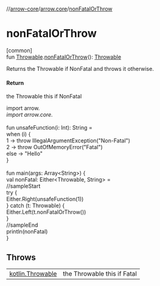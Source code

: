 //[arrow-core](../../index.md)/[arrow.core](index.md)/[nonFatalOrThrow](non-fatal-or-throw.md)

# nonFatalOrThrow

[common]\
fun [Throwable](https://kotlinlang.org/api/latest/jvm/stdlib/kotlin/-throwable/index.html).[nonFatalOrThrow](non-fatal-or-throw.md)(): [Throwable](https://kotlinlang.org/api/latest/jvm/stdlib/kotlin/-throwable/index.html)

Returns the Throwable if NonFatal and throws it otherwise.

#### Return

the Throwable this if NonFatal

import arrow.*\
import arrow.core.*\
\
fun unsafeFunction(i: Int): String =\
   when (i) {\
        1 -&gt; throw IllegalArgumentException("Non-Fatal")\
        2 -&gt; throw OutOfMemoryError("Fatal")\
        else -&gt; "Hello"\
   }\
\
fun main(args: Array&lt;String&gt;) {\
  val nonFatal: Either&lt;Throwable, String&gt; =\
  //sampleStart\
  try {\
     Either.Right(unsafeFunction(1))\
  } catch (t: Throwable) {\
      Either.Left(t.nonFatalOrThrow())\
  }\
  //sampleEnd\
  println(nonFatal)\
}<!--- KNIT example-nonfatalorthrow-01.kt -->

## Throws

| | |
|---|---|
| [kotlin.Throwable](https://kotlinlang.org/api/latest/jvm/stdlib/kotlin/-throwable/index.html) | the Throwable this if Fatal |
